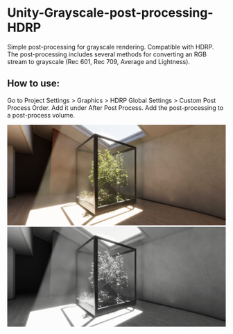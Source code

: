 # Unity-Grayscale-post-processing-HDRP
Simple post-processing for grayscale rendering. Compatible with HDRP. The post-processing includes several methods for converting an RGB stream to grayscale (Rec 601, Rec 709, Average and Lightness).

## How to use:
Go to Project Settings > Graphics > HDRP Global Settings > Custom Post Process Order.
Add it under After Post Process.
Add the post-processing to a post-process volume.

![screenshot](rgb.png)
![screenshot](gray.png)
